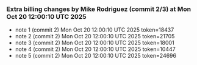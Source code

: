 
### Extra billing changes by Mike Rodriguez (commit 2/3) at Mon Oct 20 12:00:10 UTC 2025
* note 1 (commit 2) Mon Oct 20 12:00:10 UTC 2025 token=18437
* note 2 (commit 2) Mon Oct 20 12:00:10 UTC 2025 token=21705
* note 3 (commit 2) Mon Oct 20 12:00:10 UTC 2025 token=18001
* note 4 (commit 2) Mon Oct 20 12:00:10 UTC 2025 token=10447
* note 5 (commit 2) Mon Oct 20 12:00:10 UTC 2025 token=24696
